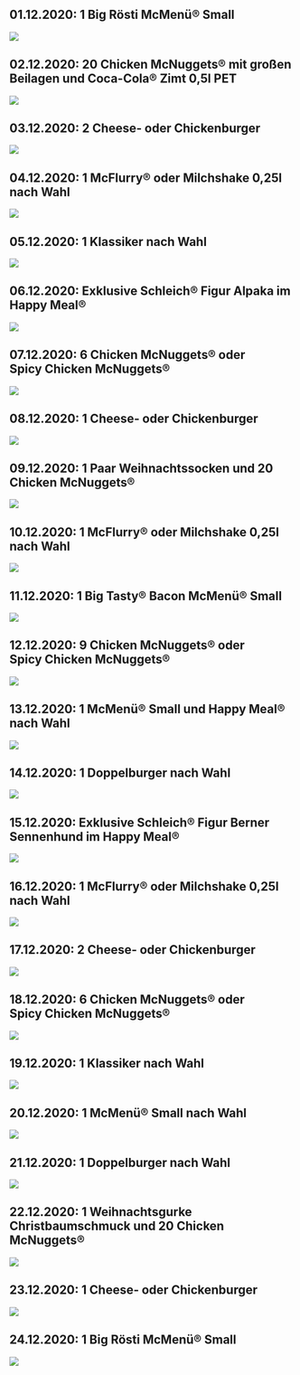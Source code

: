 ## 01.12.2020: 1 Big Rösti McMenü® Small
![](https://mcd-mobileapp-prod.azureedge.net/img/campaigns/AppventsCalender/Coupon/Big_Roesti_McMenue_Small.png)

## 02.12.2020: 20 Chicken McNuggets® mit großen Beilagen und Coca-Cola® Zimt 0,5l PET
![](https://mcd-mobileapp-prod.azureedge.net/img/campaigns/AppventsCalender/Coupon/20Chicken_McNuggets_mit_gro%C3%9Fen_Beilagen_CocaColaZimt.png)

## 03.12.2020: 2 Cheese- oder Chickenburger
![](https://mcd-mobileapp-prod.azureedge.net/img/campaigns/AppventsCalender/Coupon/2_Cheese_oder_Chickenburger.png)

## 04.12.2020: 1 McFlurry® oder Milchshake 0,25l nach Wahl
![](https://mcd-mobileapp-prod.azureedge.net/img/campaigns/AppventsCalender/Coupon/McFlurry_oder_Milchshake_regular.png)

## 05.12.2020: 1 Klassiker nach Wahl
![](https://mcd-mobileapp-prod.azureedge.net/img/campaigns/AppventsCalender/Coupon/1_Klassiker.png)

## 06.12.2020: Exklusive Schleich® Figur Alpaka im Happy Meal®
![](https://mcd-mobileapp-prod.azureedge.net/img/campaigns/AppventsCalender/Coupon/Exklusive_Schleich_Figur_Alpaka_HappyMeal.png)

## 07.12.2020: 6 Chicken McNuggets® oder Spicy Chicken McNuggets®
![](https://mcd-mobileapp-prod.azureedge.net/img/campaigns/AppventsCalender/Coupon/6Chicken_McNuggets_oder_Spicy_Chicken_McNuggets%20.png)

## 08.12.2020: 1 Cheese- oder Chickenburger
![](https://mcd-mobileapp-prod.azureedge.net/img/campaigns/AppventsCalender/Coupon/1_Cheese_oder_Chickenburger.png)

## 09.12.2020: 1 Paar Weihnachtssocken und 20 Chicken McNuggets®
![](https://mcd-mobileapp-prod.azureedge.net/img/campaigns/AppventsCalender/Coupon/Weihnachtssocken_20Chicken_McNuggets.png)

## 10.12.2020: 1 McFlurry® oder Milchshake 0,25l nach Wahl
![](https://mcd-mobileapp-prod.azureedge.net/img/campaigns/AppventsCalender/Coupon/McFlurry_oder_Milchshake_regular.png)

## 11.12.2020: 1 Big Tasty® Bacon McMenü® Small
![](https://mcd-mobileapp-prod.azureedge.net/img/campaigns/AppventsCalender/Coupon/1_BigTastyBacon_McMenu%CC%88_Small.png)

## 12.12.2020: 9 Chicken McNuggets® oder Spicy Chicken McNuggets®
![](https://mcd-mobileapp-prod.azureedge.net/img/campaigns/AppventsCalender/Coupon/9Chicken_McNuggets_oder_Spicy_Chicken_McNuggets%20.png)

## 13.12.2020: 1 McMenü® Small und Happy Meal® nach Wahl
![](https://mcd-mobileapp-prod.azureedge.net/img/campaigns/AppventsCalender/Coupon/McMenu%CC%88_Small_und_HappyMeal.png)

## 14.12.2020: 1 Doppelburger nach Wahl
![](https://mcd-mobileapp-prod.azureedge.net/img/campaigns/AppventsCalender/Coupon/1_Doppelburger.png)

## 15.12.2020: Exklusive Schleich® Figur Berner Sennenhund im Happy Meal®
![](https://mcd-mobileapp-prod.azureedge.net/img/campaigns/AppventsCalender/Coupon/Exklusive_Schleich_Figur_Hund_HappyMeal.png)

## 16.12.2020: 1 McFlurry® oder Milchshake 0,25l nach Wahl
![](https://mcd-mobileapp-prod.azureedge.net/img/campaigns/AppventsCalender/Coupon/McFlurry_oder_Milchshake_regular.png)

## 17.12.2020: 2 Cheese- oder Chickenburger
![](https://mcd-mobileapp-prod.azureedge.net/img/campaigns/AppventsCalender/Coupon/2_Cheese_oder_Chickenburger.png)

## 18.12.2020: 6 Chicken McNuggets® oder Spicy Chicken McNuggets®
![](https://mcd-mobileapp-prod.azureedge.net/img/campaigns/AppventsCalender/Coupon/6Chicken_McNuggets_oder_Spicy_Chicken_McNuggets%20.png)

## 19.12.2020: 1 Klassiker nach Wahl
![](https://mcd-mobileapp-prod.azureedge.net/img/campaigns/AppventsCalender/Coupon/1_Klassiker.png)

## 20.12.2020: 1 McMenü® Small nach Wahl
![](https://mcd-mobileapp-prod.azureedge.net/img/campaigns/AppventsCalender/Coupon/McMenu%CC%88_Small_nach_Wahl.png)

## 21.12.2020: 1 Doppelburger nach Wahl
![](https://mcd-mobileapp-prod.azureedge.net/img/campaigns/AppventsCalender/Coupon/1_Doppelburger.png)

## 22.12.2020: 1 Weihnachtsgurke Christbaumschmuck und 20 Chicken McNuggets®
![](https://mcd-mobileapp-prod.azureedge.net/img/campaigns/AppventsCalender/Coupon/Weihnachtsgurke_Christbaumschmuck_20Chicken_McNuggets.png)

## 23.12.2020: 1 Cheese- oder Chickenburger
![](https://mcd-mobileapp-prod.azureedge.net/img/campaigns/AppventsCalender/Coupon/1_Cheese_oder_Chickenburger.png)

## 24.12.2020: 1 Big Rösti McMenü® Small
![](https://mcd-mobileapp-prod.azureedge.net/img/campaigns/AppventsCalender/Coupon/Big_Roesti_McMenue_Small.png)

